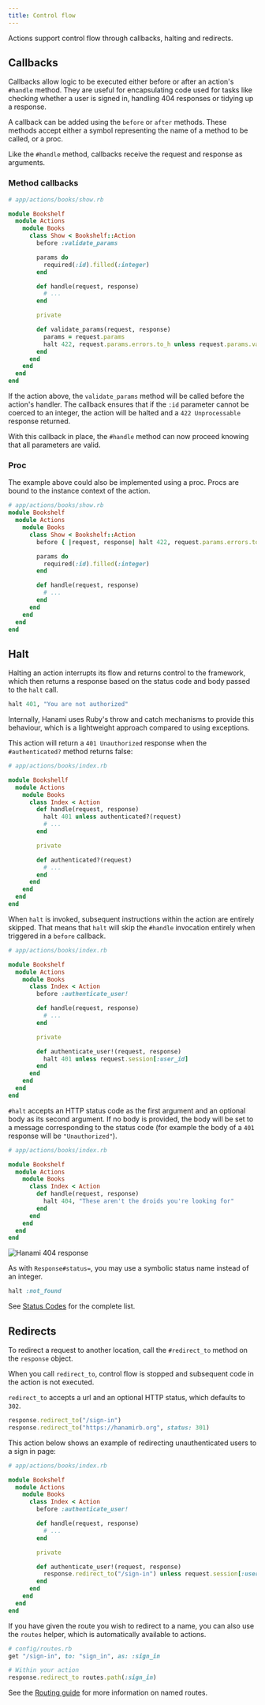 ```yaml
---
title: Control flow
---
```


Actions support control flow through callbacks, halting and redirects.

## Callbacks

Callbacks allow logic to be executed either before or after an action's `#handle` method. They are useful for encapsulating code used for tasks like checking whether a user is signed in, handling 404 responses or tidying up a response.

A callback can be added using the `before` or `after` methods. These methods accept either a symbol representing the name of a method to be called, or a proc.

Like the `#handle` method, callbacks receive the request and response as arguments.

### Method callbacks

```ruby
# app/actions/books/show.rb

module Bookshelf
  module Actions
    module Books
      class Show < Bookshelf::Action
        before :validate_params

        params do
          required(:id).filled(:integer)
        end

        def handle(request, response)
          # ...
        end

        private

        def validate_params(request, response)
          params = request.params
          halt 422, request.params.errors.to_h unless request.params.valid?
        end
      end
    end
  end
end
```

If the action above, the `validate_params` method will be called before the action's handler. The callback ensures that if the `:id` parameter cannot be coerced to an integer, the action will be halted and a `422 Unprocessable` response returned.

With this callback in place, the `#handle` method can now proceed knowing that all parameters are valid.

### Proc

The example above could also be implemented using a proc. Procs are bound to the instance context of the action.

```ruby
# app/actions/books/show.rb
module Bookshelf
  module Actions
    module Books
      class Show < Bookshelf::Action
        before { |request, response| halt 422, request.params.errors.to_h unless request.params.valid? }

        params do
          required(:id).filled(:integer)
        end

        def handle(request, response)
          # ...
        end
      end
    end
  end
end
```

## Halt

Halting an action interrupts its flow and returns control to the framework, which then returns a response based on the status code and body passed to the `halt` call.

```ruby
halt 401, "You are not authorized"
```

Internally, Hanami uses Ruby's throw and catch mechanisms to provide this behaviour, which is a lightweight approach compared to using exceptions.

This action will return a `401 Unauthorized` response when the `#authenticated?` method returns false:

```ruby
# app/actions/books/index.rb

module Bookshellf
  module Actions
    module Books
      class Index < Action
        def handle(request, response)
          halt 401 unless authenticated?(request)
          # ...
        end

        private

        def authenticated?(request)
          # ...
        end
      end
    end
  end
end
```

When `halt` is invoked, subsequent instructions within the action are entirely skipped. That means that `halt` will skip the `#handle` invocation entirely when triggered in a `before` callback.

```ruby
# app/actions/books/index.rb

module Bookshelf
  module Actions
    module Books
      class Index < Action
        before :authenticate_user!

        def handle(request, response)
          # ...
        end

        private

        def authenticate_user!(request, response)
          halt 401 unless request.session[:user_id]
        end
      end
    end
  end
end
```

`#halt` accepts an HTTP status code as the first argument and an optional body as its second argument. If no body is provided, the body will be set to a message corresponding to the status code (for example the body of a `401` response will be `"Unauthorized"`).

```ruby
# app/actions/books/index.rb

module Bookshelf
  module Actions
    module Books
      class Index < Action
        def handle(request, response)
          halt 404, "These aren't the droids you're looking for"
        end
      end
    end
  end
end
```

<p><img src="//file/actions/404-response.png" alt="Hanami 404 response" class="img-responsive"></p>

As with `Response#status=`, you may use a symbolic status name instead of an integer.

```ruby
halt :not_found
```

See [Status Codes](//page/status-codes) for the complete list.

## Redirects

To redirect a request to another location, call the `#redirect_to` method on the `response` object.

When you call `redirect_to`, control flow is stopped and subsequent code in the action is not executed.

`redirect_to` accepts a url and an optional HTTP status, which defaults to `302`.

```ruby
response.redirect_to("/sign-in")
response.redirect_to("https://hanamirb.org", status: 301)
```

This action below shows an example of redirecting unauthenticated users to a sign in page:

```ruby
# app/actions/books/index.rb

module Bookshelf
  module Actions
    module Books
      class Index < Action
        before :authenticate_user!

        def handle(request, response)
          # ...
        end

        private

        def authenticate_user!(request, response)
          response.redirect_to("/sign-in") unless request.session[:user_id]
        end
      end
    end
  end
end
```

If you have given the route you wish to redirect to a name, you can also use the `routes` helper, which is automatically available to actions.

```ruby
# config/routes.rb
get "/sign-in", to: "sign_in", as: :sign_in
```


```ruby
# Within your action
response.redirect_to routes.path(:sign_in)
```

See the [Routing guide](//guide/routing) for more information on named routes.
